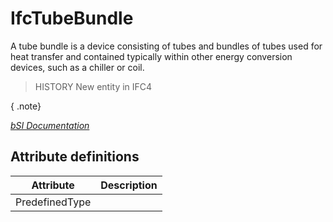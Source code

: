 IfcTubeBundle
=============
A tube bundle is a device consisting of tubes and bundles of tubes used for
heat transfer and contained typically within other energy conversion devices,
such as a chiller or coil.  
  
> HISTORY  New entity in IFC4  
  
{ .note}  
>  
[ _bSI
Documentation_](https://standards.buildingsmart.org/IFC/DEV/IFC4_2/FINAL/HTML/schema/ifchvacdomain/lexical/ifctubebundle.htm)


Attribute definitions
---------------------
| Attribute      | Description   |
|----------------|---------------|
| PredefinedType |               |

